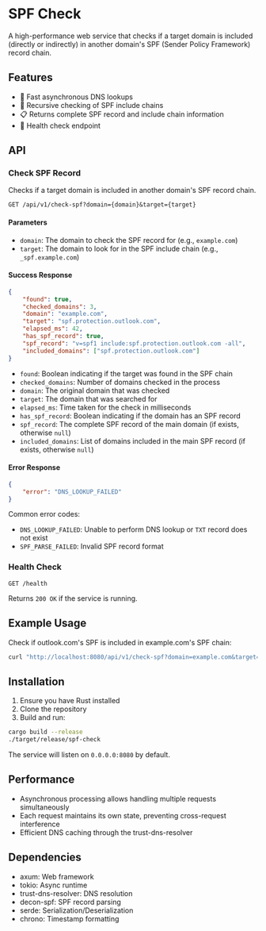 # SPF Check

A high-performance web service that checks if a target domain is included (directly or indirectly) in another domain's SPF (Sender Policy Framework) record chain.

## Features

- 🚀 Fast asynchronous DNS lookups
- 🔄 Recursive checking of SPF include chains
- 📋 Returns complete SPF record and include chain information
- 💓 Health check endpoint

## API

### Check SPF Record

Checks if a target domain is included in another domain's SPF record chain.

```http
GET /api/v1/check-spf?domain={domain}&target={target}
```

#### Parameters

- `domain`: The domain to check the SPF record for (e.g., `example.com`)
- `target`: The domain to look for in the SPF include chain (e.g., `_spf.example.com`)

#### Success Response

```json
{
    "found": true,
    "checked_domains": 3,
    "domain": "example.com",
    "target": "spf.protection.outlook.com",
    "elapsed_ms": 42,
    "has_spf_record": true,
    "spf_record": "v=spf1 include:spf.protection.outlook.com -all",
    "included_domains": ["spf.protection.outlook.com"]
}
```

- `found`: Boolean indicating if the target was found in the SPF chain
- `checked_domains`: Number of domains checked in the process
- `domain`: The original domain that was checked
- `target`: The domain that was searched for
- `elapsed_ms`: Time taken for the check in milliseconds
- `has_spf_record`: Boolean indicating if the domain has an SPF record
- `spf_record`: The complete SPF record of the main domain (if exists, otherwise `null`)
- `included_domains`: List of domains included in the main SPF record (if exists, otherwise `null`)

#### Error Response

```json
{
    "error": "DNS_LOOKUP_FAILED"
}
```

Common error codes:
- `DNS_LOOKUP_FAILED`: Unable to perform DNS lookup or `TXT` record does not exist
- `SPF_PARSE_FAILED`: Invalid SPF record format

### Health Check

```http
GET /health
```

Returns `200 OK` if the service is running.

## Example Usage

Check if outlook.com's SPF is included in example.com's SPF chain:

```bash
curl "http://localhost:8080/api/v1/check-spf?domain=example.com&target=spf.protection.outlook.com"
```

## Installation

1. Ensure you have Rust installed
2. Clone the repository
3. Build and run:

```bash
cargo build --release
./target/release/spf-check
```

The service will listen on `0.0.0.0:8080` by default.

## Performance

- Asynchronous processing allows handling multiple requests simultaneously
- Each request maintains its own state, preventing cross-request interference
- Efficient DNS caching through the trust-dns-resolver

## Dependencies

- axum: Web framework
- tokio: Async runtime
- trust-dns-resolver: DNS resolution
- decon-spf: SPF record parsing
- serde: Serialization/Deserialization
- chrono: Timestamp formatting

